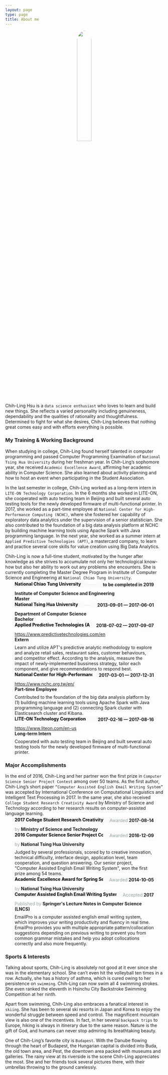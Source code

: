 ```yaml
---
layout: page
type: page
title: About me
---
```


<link rel="stylesheet" href="https://maxcdn.bootstrapcdn.com/bootstrap/4.1.3/css/bootstrap.min.css">
<style type="text/css">
	@import url(https://fonts.googleapis.com/css?family=Lato:400,700);
    

    section {
        margin-top: 30px;
    }

    em {
        color: #95a5a6;
        font-weight: normal;
        font-style: normal;
    }

    h4 span:first-child {
        color: #000;
        font-weight: bold;
    }

    .container {
        /*max-width: 750px;*/
        padding: 0 30px;
    }

    .col-sm-6 {
        margin-bottom: 10px;
    }

    .col-sm-12 h4 {
        margin-top: 12px;
    }

    .col-sm-12+.col-sm-12 {
        margin-top: 30px;
    }

    #header {
        /*background: #f4f6f6;*/
        padding: 15px 0;
        margin-top: 10px;
    }

    #header h2 {
        color: #95a5a6;
        font-size: 24px;
    }

    #content h3 {
        color: #f1c40f;
        font-size: 26px;
        margin-top: -4px;
    }

    #content aside {
        text-align: right;
        padding-right: 20px;
    }

    #profiles .network {
        text-transform: capitalize;
    }

    #work .position,
    #volunteer .position {
        font-weight: bold;
        margin-bottom: 8px;
    }

    #education .area {
        font-weight: bold;
    }

    #education .studyType {
        font-weight: bold;
    }

    #awards .summary,
    #publications .summary {
        margin-top: 8px;
    }

    #publications .website a:before {
        content: attr(href);
    }

    @media (min-width: 480px) {
        .strike-through {
            border-top: 1px solid #ddd;
            height: 20px;
            margin-top: 12px;
            margin-bottom: -2px;
            position: relative;
        }
        .strike-through span,
        .strike-through a {
            background: #fafafa;
            position: absolute;
        }
        .strike-through span:first-child {
            padding-right: 20px;
            margin-top: -12px;
        }
        .strike-through span+span {
            font-size: 14px;
            margin-top: -10px;
            padding-left: 20px;
            right: 0;
        }
    }

    @media (max-width: 768px) {
        .col-sm-6:last-child {
            margin-bottom: 0px;
        }
        #content aside {
            margin-bottom: 20px;
            padding-right: 0;
            text-align: left;
        }
        #publications .website a:before {
            content: "View publication";
        }
    }

    @media (max-width: 480px) {
        h1 {
            font-size: 26px;
        }
        .date {
            font-size: 14px;
            margin-bottom: 5px;
        }
        .strike-through span:first-child {
            margin-bottom: 7px;
        }
        .strike-through span {
            display: block;
        }
        #header {
            margin-bottom: 10px;
            padding: 40px 0;
        }
        #actions {
            display: none;
        }
    }
</style>

<div style="text-align:center"><img style="width:30%;border-radius: 50%;" src="https://i.imgur.com/NPlzntA.jpg"></div>


Chih-Ling Hsu is a `data science enthusiast` who loves to learn and build new things.   She reflects a varied personality including genuineness, dependability and the qualities of rationality and thoughtfulness.   Determined to fight for what she desires, Chih-Ling believes that nothing great comes easy and with efforts everything is possible.

<!--### My family and My Early Life

When Chih-Ling was young, her father, who is a professor of mechanical engineering, taught her to see things objectively and tackle complicated issues by decomposing it into simple parts.   She has been encouraged to learn the nature of the world not only by scientific books and literature works but also by personal experiences through traveling.   As the eldest daughter in the family, Chih-Ling is expected to set a fine example for her sister and her brother.   This experience made her a broad-minded person and also a leader in study groups throughout her high school life and college life.

Despite her reading hobby, Chih-Ling is also interested in art and music.   She joined pop music club in high school and played the electronic guitar in several public performance events.   Specifically, Chih-Ling loves `rock music` and considers playing music as a way to express and release her emotions.   During her high school life, she was also trained for patience and perceptivity through sketches assignments and fountain pen writings.   In her last year in high school, she imitated Pierre-Auguste Renoir’s `oil painting`, “Young Girls at the Piano”, and exhibit it along with the imitations painted by other students in National Experimental High School.-->

### My Training & Working Background

When studying in college, Chih-Ling found herself talented in computer programming and passed Computer Programming Examination of `National Tsing Hua University` during her freshman year.   In Chih-Ling’s sophomore year, she received `Academic Excellence Award`, affirming her academic ability in Computer Science.   She also learned about activity planning and how to host an event when participating in the Student Association.

In the last semester in college, Chih-Ling worked as a long-term intern in `LITE-ON Technology Corporation`.   In the 6 months she worked in LITE-ON, she cooperated with auto testing team in Beijing and built several auto testing tools for the newly developed firmware of multi-functional printer.   In 2017, she worked as a part-time employee at `National Center for High-Performance Computing (NCHC)`, where she fostered her capability of exploratory data analytics under the supervision of a senior statistician.   She also contributed to the foundation of a big data analysis platform at NCHC by building machine learning tools using Apache Spark with Java programming language.   In the next year, she worked as a summer intern at `Applied Predictive Technologies (APT)`, a mastercard company, to learn and practice several core skills for value creation using Big Data Analytics.

Chih-Ling is now a full-time student, motivated by the hunger after knowledge as she strives to accumulate not only her technological know-how but also her ability to work out any problems she encounters.   She is currently completing the Master Degree Program in Institute of Computer Science and Engineering at `National Chiao Tung University`.

<div id="content" class="container">
    <section id="education" class="row"><aside class="col-sm-2"><!--<h3>Education</h3>-->
        </aside><div class="col-sm-10">
            <div class="row">
                <div class="col-sm-12">
                    <h4 class="strike-through">
                        <span>National Chiao Tung University</span>
                        <span class="date">
                            to be completed in 2019
                        </span>
                    </h4>
                    <div class="area">
                        <span class="glyphicon glyphicon-education"></span>
                        Institute of Computer Science and Engineering
                    </div>
                    <div class="studyType">
                        <span class="glyphicon glyphicon-education"></span>
                        Master
                    </div>
                    <!--<h4>Courses</h4>
                    <ul class="courses">
                        <li>Data Mining</li>
                        <li>Data Science, Statistics and R</li>
                        <li>Parallel Programming</li>
                    </ul>-->
                </div>
            </div>
            <div class="row">
                <div class="col-sm-12">
                    <h4 class="strike-through">
                        <span>National Tsing Hua University</span>
                        <span class="date">
                            2013-09-01 &mdash; 2017-06-01
                        </span>
                    </h4>
                    <div class="area">
                        <span class="glyphicon glyphicon-education"></span>
                        Department of Computer Science
                    </div>
                    <div class="studyType">
                        <span class="glyphicon glyphicon-education"></span>
                        Bachelor
                    </div>
                    <!--<h4>Courses</h4>
                <ul class="courses">
                    <li>Competitive Programming Training (II), Data Structure, Design and Analysis of Algorithms</li>
                    <li>Computer Architecture, Operating Systems, Computer System Administration</li>
                    <li>Computer Graphics, Introduction to Multimedia, Social Computing Application Design</li>
                    <li>Cloud Programming, Large-Scale Machine Learning</li>
                    <li>Software Engineering, Public Speaking and Presentation</li>
                    <li>Industry Internship B</li>
                </ul>-->
                </div>
            </div>
        </div>
    </section><section id="work" class="row"><aside class="col-sm-2"><!--<h3>Work</h3>-->
        </aside><div class="col-sm-10">
            <div class="row">
                <div class="col-sm-12">
                    <h4 class="strike-through">
                        <span>Applied Predictive Technologies (APT)</span>
                        <span class="date">
                            2018-07-02 &mdash; 2017-09-07
                        </span>
                    </h4>
                    <div class="website pull-right">
                        <a href="https://www.predictivetechnologies.com/en">https://www.predictivetechnologies.com/en</a>
                    </div>
                    <div class="position">
                        Extern
                    </div>
                    <div class="summary">
                        Learn and utilize APT's predictive analytic methodology to explore and analyze retail sales, 
                        restaurant sales, customer behaviours, and competitor effect.
                        According to the analysis, measure the impact of newly-implemented bussiness strategy, tailor each
                        component, and give recommendations to respond best.
                    </div>
                </div>
            </div>
            <div class="row">
                <div class="col-sm-12">
                    <h4 class="strike-through">
                        <span>National Center for High-Performance Computing</span>
                        <span class="date">
                            2017-03-01 &mdash; 2017-12-31
                        </span>
                    </h4>
                    <div class="website pull-right">
                        <a href="https://www.nchc.org.tw/en/">https://www.nchc.org.tw/en/</a>
                    </div>
                    <div class="position">
                        Part-time Employee
                    </div>
                    <div class="summary">
                        Contributed to the foundation of the big data analysis platform by (1) building machine learning tools using Apache Spark
                        with Java programming language and (2) connecting Spark cluster with Elasticsearch cluster and Kibana.
                    </div>
                    <!--<div class="summary">
                        <p>National Center for High-Performance Computing plays a leading role in Taiwan&rsquo;s cloud technology services by integrating high performance computing (HPC), storage, and networking to provide cloud services in storage, big data analysis, and scientific and engineering simulation.</p>
                        </div>
                        <h4>Highlights</h4>
                        <ul class="highlights">
                        <li class="bullet">Build machine learning tools using Apache Spark with Java programming language.</li>
                        </ul>-->
                </div>
            </div>
            <div class="row">
                <div class="col-sm-12">
                    <h4 class="strike-through">
                        <span>LITE-ON Technology Corporation</span>
                        <span class="date">
                            2017-02-16 &mdash; 2017-08-16
                        </span>
                    </h4>
                    <div class="website pull-right">
                        <a href="https://www.liteon.com/en-us">https://www.liteon.com/en-us</a>
                    </div>
                    <div class="position">
                        Long-term Intern
                    </div>
                    <div class="summary">
                        Cooperated with auto testing team in Beijing and built several auto testing tools for the newly developed firmware of multi-functional
                        printer.
                    </div>
                    <!--<div class="summary">
                        <p>LITE-ON produces products that are used in a broad range of applications, such as computers, consumer electronics, automotive electronics, industrial automation as well as biotech and healthcare. LITE-ON is a worldwide leading provider of optoelectronics, information technology, storage devices, and mobile devices components.</p>
                        </div>
                        <h4>Highlights</h4>
                        <ul class="highlights">
                        <li class="bullet">Build several auto testing tools for the new developed firmware of a multi-functional printer.</li>
                        <li class="bullet">Give an academic talk about Python programming.</li>
                        </ul>-->
                </div>
            </div>
        </div>
    </section>
</div>


### Major Accomplishments

In the end of 2016, Chih-Ling and her partner won the first prize in `Computer Science Senior Project Contest` among over 50 teams.   As the first author, Chih-Ling’s short paper `“Computer Assisted English Email Writing System”` was accepted by International Conference on Computational Linguistics and Intelligent Text Processing in 2017.   In the same year, she also received `College Student Research Creativity Award` by Ministry of Science and Technology according to her research results on computer-assisted language learning.

<div id="content" class="container">
    <section id="awards" class="row"><aside class="col-sm-2"><!--<h3>Awards</h3>-->
        </aside><div class="col-sm-10">
            <div class="row">
                <div class="col-sm-12">
                    <h4 class="strike-through">
                        <span>2017 College Student Research Creativity Award</span>
                        <span class="date">
                           <em>Awarded</em>
                            2017-08-14
                        </span>
                    </h4>
                    <div class="awarder">
                        <em>by</em>
                        <strong>Ministry of Science and Technology</strong>
                    </div>
                </div>
            </div>
            <div class="row">
                <div class="col-sm-12">
                    <h4 class="strike-through">
                        <span>2016 Computer Science Senior Project Contest - First Prize</span>
                        <span class="date">
                           <em>Awarded</em>
                            2016-12-09
                        </span>
                    </h4>
                    <div class="awarder">
                        <em>by</em>
                        <strong>National Tsing Hua University</strong>
                    </div>
                    <div class="summary">
                        Judged by several professionals, scored by to creative innovation, technical difficulty, interface design, application level, team cooperation, and question answering.   Our senior project, "Computer Assisted English Email Writing System", won the first prize among 54 teams.
                    </div>
                </div>
            </div>
            <div class="row">
                <div class="col-sm-12">
                    <h4 class="strike-through">
                        <span>Academic Excellence Award for Spring Semester 2014</span>
                        <span class="date">
                           <em>Awarded</em>
                            2014-10-05
                        </span>
                    </h4>
                    <div class="awarder">
                        <em>by</em>
                        <strong>National Tsing Hua University</strong>
                    </div>
                </div>
            </div>
        </div>
    </section><section id="publications" class="row"><aside class="col-sm-2"><!--<h3>Publication</h3>-->
        </aside><div class="col-sm-10">
            <div class="row">
                <div class="col-sm-12">
                    <h4 class="strike-through">
                        <span>Computer Assisted English Email Writing System</span>
                        <span class="date">
                            <em>Accepted</em>
                            2017
                        </span>
                    </h4>
                    <div class="publisher">
                        <em>Published by</em>
                        <strong>Springer's Lecture Notes in Computer Science (LNCS)</strong>
                    </div>
                    <div class="summary">
                        EmailPro is a computer assisted english email writing system, which improves your writing productivity and fluency in real time.   EmailPro provides you with multiple appropriate pattern/collocation suggestions depending on previous writing to prevent you from common grammar mistakes and help you adopt collocations correctly and also more frequently.
                    </div>
                </div>
            </div>
        </div>
    </section>
</div>

### Sports & Interests

Talking about sports, Chih-Ling is absolutely not good at it ever since she was in the elementary school.   She can’t even hit the volleyball ten times in a row.   Actually, she has a history of asthma, which is cured owing to her persistence on `swimming`.   Chih-Ling can now swim all 4 swimming strokes.    She even ranked the eleventh in Hsinchu City Backstroke Swimming Competition at her ninth.

Apart from swimming, Chih-Ling also embraces a fanatical interest in `skiing`.    She has been to several ski resorts in Japan and Korea to enjoy the wonderful struggle between speed and control.    The magnificent mountain view is also one of the incentives.   In fact, in her several `backpack trips` to Europe, hiking is always in itinerary due to the same reason.   Nature is the gift of God, and humans can never stop admiring its breathtaking beauty.

One of Chih-Ling’s favorite city is `Budapest`.   With the Danube flowing through the heart of Budapest, the Hungarian capital is divided into Buda, the old town area, and Pest, the downtown area packed with museums and galleries.   The rainy view at its riverside is the scene Chih-Ling appreciates the most.   She and her friends took several pictures there, with their umbrellas throwing to the ground carelessly.

